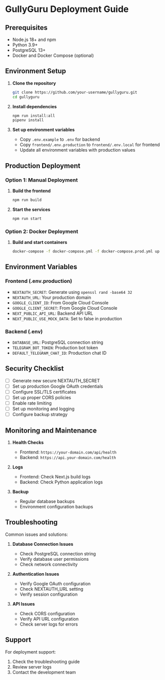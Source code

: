 # GullyGuru Deployment Guide

## Prerequisites

- Node.js 18+ and npm
- Python 3.9+
- PostgreSQL 13+
- Docker and Docker Compose (optional)

## Environment Setup

1. **Clone the repository**

   ```bash
   git clone https://github.com/your-username/gullyguru.git
   cd gullyguru
   ```

2. **Install dependencies**

   ```bash
   npm run install:all
   pipenv install
   ```

3. **Set up environment variables**
   - Copy `.env.example` to `.env` for backend
   - Copy `frontend/.env.production` to `frontend/.env.local` for frontend
   - Update all environment variables with production values

## Production Deployment

### Option 1: Manual Deployment

1. **Build the frontend**

   ```bash
   npm run build
   ```

2. **Start the services**
   ```bash
   npm run start
   ```

### Option 2: Docker Deployment

1. **Build and start containers**
   ```bash
   docker-compose -f docker-compose.yml -f docker-compose.prod.yml up --build
   ```

## Environment Variables

### Frontend (.env.production)

- `NEXTAUTH_SECRET`: Generate using `openssl rand -base64 32`
- `NEXTAUTH_URL`: Your production domain
- `GOOGLE_CLIENT_ID`: From Google Cloud Console
- `GOOGLE_CLIENT_SECRET`: From Google Cloud Console
- `NEXT_PUBLIC_API_URL`: Backend API URL
- `NEXT_PUBLIC_USE_MOCK_DATA`: Set to false in production

### Backend (.env)

- `DATABASE_URL`: PostgreSQL connection string
- `TELEGRAM_BOT_TOKEN`: Production bot token
- `DEFAULT_TELEGRAM_CHAT_ID`: Production chat ID

## Security Checklist

- [ ] Generate new secure NEXTAUTH_SECRET
- [ ] Set up production Google OAuth credentials
- [ ] Configure SSL/TLS certificates
- [ ] Set up proper CORS policies
- [ ] Enable rate limiting
- [ ] Set up monitoring and logging
- [ ] Configure backup strategy

## Monitoring and Maintenance

1. **Health Checks**

   - Frontend: `https://your-domain.com/api/health`
   - Backend: `https://api.your-domain.com/health`

2. **Logs**

   - Frontend: Check Next.js build logs
   - Backend: Check Python application logs

3. **Backup**
   - Regular database backups
   - Environment configuration backups

## Troubleshooting

Common issues and solutions:

1. **Database Connection Issues**

   - Check PostgreSQL connection string
   - Verify database user permissions
   - Check network connectivity

2. **Authentication Issues**

   - Verify Google OAuth configuration
   - Check NEXTAUTH_URL setting
   - Verify session configuration

3. **API Issues**
   - Check CORS configuration
   - Verify API URL configuration
   - Check server logs for errors

## Support

For deployment support:

1. Check the troubleshooting guide
2. Review server logs
3. Contact the development team
